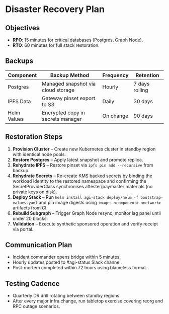# Disaster Recovery Plan

## Objectives

- **RPO**: 15 minutes for critical databases (Postgres, Graph Node).
- **RTO**: 60 minutes for full stack restoration.

## Backups

| Component | Backup Method | Frequency | Retention |
| --------- | ------------- | --------- | --------- |
| Postgres | Managed snapshot via cloud storage | Hourly | 7 days rolling |
| IPFS Data | Gateway pinset export to S3 | Daily | 30 days |
| Helm Values | Encrypted copy in secrets manager | On change | 90 days |

## Restoration Steps

1. **Provision Cluster** – Create new Kubernetes cluster in standby region with identical node pools.
2. **Restore Postgres** – Apply latest snapshot and promote replica.
3. **Rehydrate IPFS** – Restore pinset via `ipfs pin add --recursive` from backup.
4. **Rehydrate Secrets** – Re-create KMS backed secrets by binding the workload identity to the restored namespace and confirming the SecretProviderClass synchronises attester/paymaster materials (no private keys on disk).
5. **Deploy Stack** – Run `helm install agi-stack deploy/helm -f bootstrap-values.yaml` and pin image digests using `images-<component>-<network>` artifacts from CI.
6. **Rebuild Subgraph** – Trigger Graph Node resync, monitor lag panel until under 20 blocks.
7. **Validation** – Execute synthetic sponsored operation and verify receipt via portal.

## Communication Plan

- Incident commander opens bridge within 5 minutes.
- Hourly updates posted to #agi-status Slack channel.
- Post-mortem completed within 72 hours using blameless format.

## Testing Cadence

- Quarterly DR drill rotating between standby regions.
- After every major infra change, run tabletop exercise covering reorg and RPC outage scenarios.
